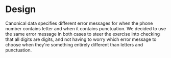 # Design

Canonical data specifies different error messages for when the phone number contains letter and when it contains punctuation. We decided to use the same error message in both cases to steer the exercise into checking that all digits are digits, and not having to worry which error message to choose when they're something entirely different than letters and punctuation.

